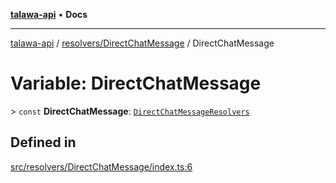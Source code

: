 [**talawa-api**](../../../README.md) • **Docs**

***

[talawa-api](../../../modules.md) / [resolvers/DirectChatMessage](../README.md) / DirectChatMessage

# Variable: DirectChatMessage

\> `const` **DirectChatMessage**: [`DirectChatMessageResolvers`](../../../types/generatedGraphQLTypes/type-aliases/DirectChatMessageResolvers.md)

## Defined in

[src/resolvers/DirectChatMessage/index.ts:6](https://github.com/PalisadoesFoundation/talawa-api/blob/1f38da5423898626c6ebfa24896a9c3d008195c6/src/resolvers/DirectChatMessage/index.ts#L6)
